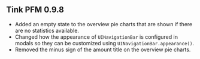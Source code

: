 ## Tink PFM 0.9.8
- Added an empty state to the overview pie charts that are shown if there are no statistics available. 
- Changed how the appearance of `UINavigationBar` is configured in modals so they can be customized using `UINavigationBar.appearance()`.
- Removed the minus sign of the amount title on the overview pie charts. 
